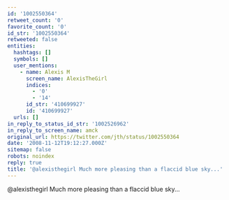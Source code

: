 ```yaml
---
id: '1002550364'
retweet_count: '0'
favorite_count: '0'
id_str: '1002550364'
retweeted: false
entities:
  hashtags: []
  symbols: []
  user_mentions:
    - name: Alexis M
      screen_name: AlexisTheGirl
      indices:
        - '0'
        - '14'
      id_str: '410699927'
      id: '410699927'
  urls: []
in_reply_to_status_id_str: '1002526962'
in_reply_to_screen_name: amck
original_url: https://twitter.com/jth/status/1002550364
date: '2008-11-12T19:12:27.000Z'
sitemap: false
robots: noindex
reply: true
title: '@alexisthegirl Much more pleasing than a flaccid blue sky...'
---
```


@alexisthegirl Much more pleasing than a flaccid blue sky...